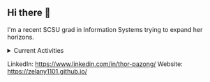 ## Hi there 👋

I'm a recent SCSU grad in Information Systems trying to expand her horizons. 

<details>
  <summary>Current Activities</summary>
  <ul>
    <li>Python Hardvard CS50 Course</li>
    <li>Power Automate Flows</li>
    <li>SQL</li>
</details>

LinkedIn: https://www.linkedin.com/in/thor-pazong/
Website: https://zelany1101.github.io/
<!--
**Zelany1101/Zelany1101** is a ✨ _special_ ✨ repository because its `README.md` (this file) appears on your GitHub profile.

Here are some ideas to get you started:

- 🔭 I’m currently working on ...
- 🌱 I’m currently learning ...
- 👯 I’m looking to collaborate on ...
- 🤔 I’m looking for help with ...
- 💬 Ask me about ...
- 📫 How to reach me: ...
- 😄 Pronouns: ...
- ⚡ Fun fact: ...
-->
